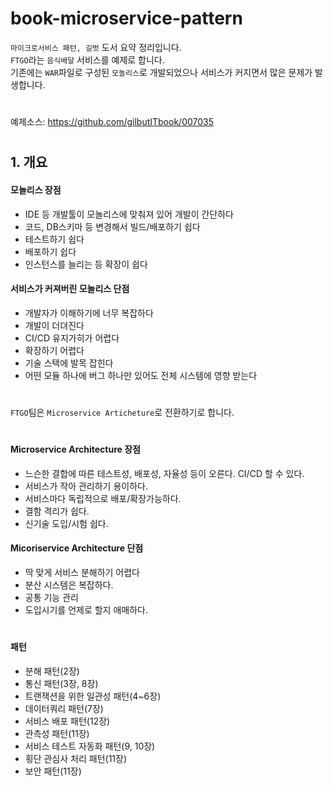 # book-microservice-pattern
`마이크로서비스 패턴, 길벗` 도서 요약 정리입니다.   
`FTGO`라는 `음식배달` 서비스를 예제로 합니다.    
기존에는 `WAR`파일로 구성된 `모놀리스`로 개발되었으나 서비스가 커지면서 많은 문제가 발생합니다.  


#
예제소스: https://github.com/gilbutITbook/007035


#
## 1. 개요
#### 모놀리스 장점
- IDE 등 개발툴이 모놀리스에 맞춰져 있어 개발이 간단하다
- 코드, DB스키마 등 변경해서 빌드/배포하기 쉽다
- 테스트하기 쉽다
- 배포하기 쉽다
- 인스턴스를 늘리는 등 확장이 쉽다



#### 서비스가 커져버린 모놀리스 단점
- 개발자가 이해하기에 너무 복잡하다
- 개발이 더뎌진다
- CI/CD 유지가히가 어렵다
- 확장하기 어렵다
- 기술 스택에 발목 잡힌다
- 어떤 모듈 하나에 버그 하나만 있어도 전체 시스템에 영향 받는다



#  
`FTGO`팀은 `Microservice Articheture`로 전환하기로 합니다.   

#
#### Microservice Architecture 장점
- 느슨한 결합에 따른 테스트성, 배포성, 자율성 등이 오른다. CI/CD 할 수 있다.
- 서비스가 작아 관리하기 용이하다. 
- 서비스마다 독립적으로 배포/확장가능하다.
- 결함 격리가 쉽다.
- 신기술 도입/시험 쉽다.
  

#### Micoriservice Architecture 단점
- 딱 맞게 서비스 분해하기 어렵다
- 분산 시스템은 복잡하다. 
- 공통 기능 관리
- 도입시기를 언제로 할지 애매하다.

  

#
#### 패턴
- 분해 패턴(2장)
- 통신 패턴(3장, 8장)
- 트랜잭션을 위한 일관성 패턴(4~6장)
- 데이터쿼리 패턴(7장)
- 서비스 배포 패턴(12장)
- 관측성 패턴(11장)
- 서비스 테스트 자동화 패턴(9, 10장)
- 횡단 관심사 처리 패턴(11장)
- 보안 패턴(11장)

























 




